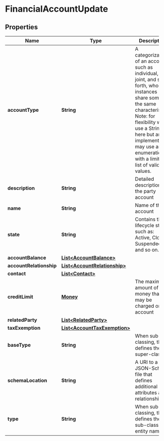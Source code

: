 
# FinancialAccountUpdate

## Properties
Name | Type | Description | Notes
------------ | ------------- | ------------- | -------------
**accountType** | **String** | A categorization of an account, such as individual, joint, and so forth, whose instances share some of the same characteristics. Note: for flexibility we use a String here but an implementation may use an enumeration with a limited list of valid values. |  [optional]
**description** | **String** | Detailed description of the party account |  [optional]
**name** | **String** | Name of the account | 
**state** | **String** | Contains the lifecycle state such as: Active, Closed, Suspended and so on. |  [optional]
**accountBalance** | [**List&lt;AccountBalance&gt;**](AccountBalance.md) |  |  [optional]
**accountRelationship** | [**List&lt;AccountRelationship&gt;**](AccountRelationship.md) |  |  [optional]
**contact** | [**List&lt;Contact&gt;**](Contact.md) |  |  [optional]
**creditLimit** | [**Money**](Money.md) | The maximum amount of money that may be charged on an account |  [optional]
**relatedParty** | [**List&lt;RelatedParty&gt;**](RelatedParty.md) |  |  [optional]
**taxExemption** | [**List&lt;AccountTaxExemption&gt;**](AccountTaxExemption.md) |  |  [optional]
**baseType** | **String** | When sub-classing, this defines the super-class |  [optional]
**schemaLocation** | **String** | A URI to a JSON-Schema file that defines additional attributes and relationships |  [optional]
**type** | **String** | When sub-classing, this defines the sub-class entity name |  [optional]



